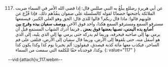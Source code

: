 117. عن أبي هريرة رضللع يبلُغُ به النبي صللس قال: إذا قضى الله الأمر في السماء ضربت الملائكة بأجنحتها خضعانًا لقوله كالسلسلة على صفوان ينفُذُهم ذلك، فإذا فُزِّع عن قلوبهم قالوا: ماذا قال ربكم؟ قالوا للذي قال: الحق وهو العلي الكبير، فيسمعها مسترقو السمع ومسترقو السمع هكذا، واحد فوق الآخرـ **ووصف سفيان بيده وفرج بين أصابع يده اليمني، نصبها بعضها فوق بعض** ـ فربما أدرك الشهاب المستمع قبل أن يرمي بها إلى صاحبه فيحرقه، وربما لم يدركه حتى يرمي بها إلى الذي يليه، إلى الذي هو أسفل منه، حتى يلقوها إلى الأرض، وربما قال سفيان إلى الأرض، فتلقى على فم الساحر، فيكذب معها مائة كذبة فيصدق، فيقولون: ألم يخبرنا يوم كذا وكذا يكون كذا وكذا، فوجدناه حقًا للكلمة التي سمعت من السماء.
{: value="117" }

--vid:{attach}v_117.webm--
